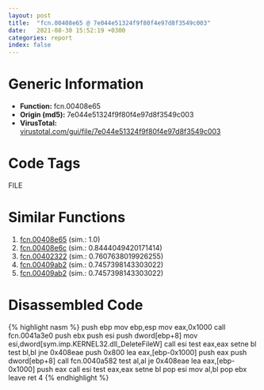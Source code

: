 ```yaml
---
layout: post
title:  "fcn.00408e65 @ 7e044e51324f9f80f4e97d8f3549c003"
date:   2021-08-30 15:52:19 +0300
categories: report
index: false
---
```


# Generic Information
- **Function:** fcn.00408e65
- **Origin (md5):** 7e044e51324f9f80f4e97d8f3549c003
- **VirusTotal:** [virustotal.com/gui/file/7e044e51324f9f80f4e97d8f3549c003][virustotal_ref]

# Code Tags
<span class="tag" id="FILE">FILE</span>


# Similar Functions

1. [fcn.00408e65][similar_1_ref] (sim.: 1.0)
2. [fcn.00408e6c][similar_2_ref] (sim.: 0.8444049420171414)
3. [fcn.00402322][similar_3_ref] (sim.: 0.7607638019926255)
4. [fcn.00409ab2][similar_4_ref] (sim.: 0.7457398143303022)
5. [fcn.00409ab2][similar_5_ref] (sim.: 0.7457398143303022)


# Disassembled Code

{% highlight nasm %}
push ebp
mov ebp,esp
mov eax,0x1000
call fcn.0041a3e0
push ebx
push esi
push dword[ebp+8]
mov esi,dword[sym.imp.KERNEL32.dll_DeleteFileW]
call esi
test eax,eax
setne bl
test bl,bl
jne 0x408eae
push 0x800
lea eax,[ebp-0x1000]
push eax
push dword[ebp+8]
call fcn.0040a582
test al,al
je 0x408eae
lea eax,[ebp-0x1000]
push eax
call esi
test eax,eax
setne bl
pop esi
mov al,bl
pop ebx
leave 
ret 4
{% endhighlight %}


[similar_1_ref]: /report/fcn.00408e65@88e03379526f823ce2de3b236adcaf80
[similar_2_ref]: /report/fcn.00408e6c@319cf4affa41f752783e62f81908d682
[similar_3_ref]: /report/fcn.00402322@5f763449465a14d1cdb5ea67e2f984d0
[similar_4_ref]: /report/fcn.00409ab2@f068e0a788db6c075da6c407576e943b
[similar_5_ref]: /report/fcn.00409ab2@e02c832a2c768752009e071574e12967
[virustotal_ref]: https://www.virustotal.com/gui/file/7e044e51324f9f80f4e97d8f3549c003